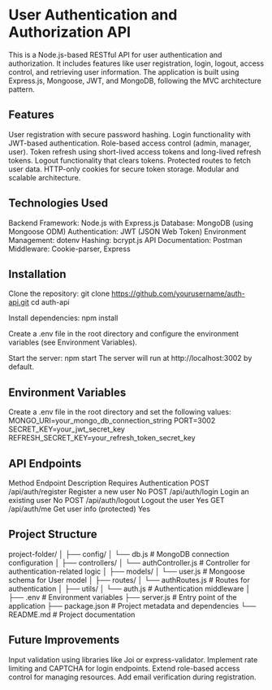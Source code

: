 # User Authentication and Authorization API

This is a Node.js-based RESTful API for user authentication and authorization. It includes features like user registration, login, logout, access control, and retrieving user information. The application is built using Express.js, Mongoose, JWT, and MongoDB, following the MVC architecture pattern.

## Features
User registration with secure password hashing.
Login functionality with JWT-based authentication.
Role-based access control (admin, manager, user).
Token refresh using short-lived access tokens and long-lived refresh tokens.
Logout functionality that clears tokens.
Protected routes to fetch user data.
HTTP-only cookies for secure token storage.
Modular and scalable architecture.

## Technologies Used
Backend Framework: Node.js with Express.js
Database: MongoDB (using Mongoose ODM)
Authentication: JWT (JSON Web Token)
Environment Management: dotenv
Hashing: bcrypt.js
API Documentation: Postman
Middleware: Cookie-parser, Express

## Installation
Clone the repository:
git clone https://github.com/yourusername/auth-api.git
cd auth-api

Install dependencies:
npm install

Create a .env file in the root directory and configure the environment variables (see Environment Variables).

Start the server:
npm start
The server will run at http://localhost:3002 by default.

## Environment Variables
Create a .env file in the root directory and set the following values:
MONGO_URI=your_mongo_db_connection_string
PORT=3002
SECRET_KEY=your_jwt_secret_key
REFRESH_SECRET_KEY=your_refresh_token_secret_key

## API Endpoints
Method	Endpoint	Description	Requires Authentication
POST	/api/auth/register	Register a new user	No
POST	/api/auth/login	Login an existing user	No
POST	/api/auth/logout	Logout the user	Yes
GET	/api/auth/me	Get user info (protected)	Yes


## Project Structure

project-folder/
│
├── config/
│   └── db.js                # MongoDB connection configuration
│
├── controllers/
│   └── authController.js    # Controller for authentication-related logic
│
├── models/
│   └── user.js              # Mongoose schema for User model
│
├── routes/
│   └── authRoutes.js        # Routes for authentication
│
├── utils/
│   └── auth.js              # Authentication middleware
│
├── .env                     # Environment variables
├── server.js                # Entry point of the application
├── package.json             # Project metadata and dependencies
└── README.md                # Project documentation


## Future Improvements
Input validation using libraries like Joi or express-validator.
Implement rate limiting and CAPTCHA for login endpoints.
Extend role-based access control for managing resources.
Add email verification during registration.